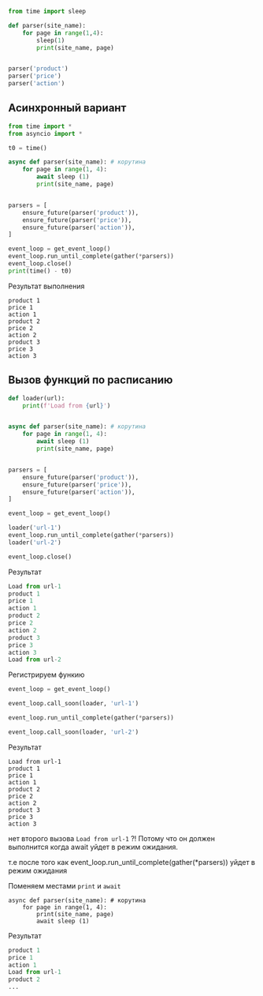 

```python
from time import sleep

def parser(site_name):
    for page in range(1,4):
        sleep(1)
        print(site_name, page)


parser('product')
parser('price')
parser('action')
```


## Асинхронный вариант

```python
from time import *
from asyncio import *

t0 = time()

async def parser(site_name): # корутина
    for page in range(1, 4):
        await sleep (1)
        print(site_name, page)


parsers = [
    ensure_future(parser('product')),
    ensure_future(parser('price')),
    ensure_future(parser('action')),
]

event_loop = get_event_loop()
event_loop.run_until_complete(gather(*parsers))
event_loop.close()
print(time() - t0)
```


Результат выполнения
```
product 1
price 1
action 1
product 2
price 2
action 2
product 3
price 3
action 3
```

## Вызов функций по расписанию

```python
def loader(url):
    print(f'Load from {url}')


async def parser(site_name): # корутина
    for page in range(1, 4):
        await sleep (1)
        print(site_name, page)


parsers = [
    ensure_future(parser('product')),
    ensure_future(parser('price')),
    ensure_future(parser('action')),
]

event_loop = get_event_loop()

loader('url-1')
event_loop.run_until_complete(gather(*parsers))
loader('url-2')

event_loop.close()
```

Результат

```python
Load from url-1
product 1
price 1
action 1
product 2
price 2
action 2
product 3
price 3
action 3
Load from url-2
```

Регистрируем функию

```python
event_loop = get_event_loop()

event_loop.call_soon(loader, 'url-1')

event_loop.run_until_complete(gather(*parsers))

event_loop.call_soon(loader, 'url-2')

```

Результат

```
Load from url-1
product 1
price 1
action 1
product 2
price 2
action 2
product 3
price 3
action 3
```
нет второго вызова `Load from url-1` ?!
Потому что он должен выполнится когда await уйдет в режим ожидания. 

т.е после того как event_loop.run_until_complete(gather(*parsers)) уйдет в режим ожидания

Поменяем местами `print` и `await`

```
async def parser(site_name): # корутина
    for page in range(1, 4):
        print(site_name, page)
        await sleep (1)
```

Результат
```python
product 1
price 1
action 1
Load from url-1
product 2
...
```